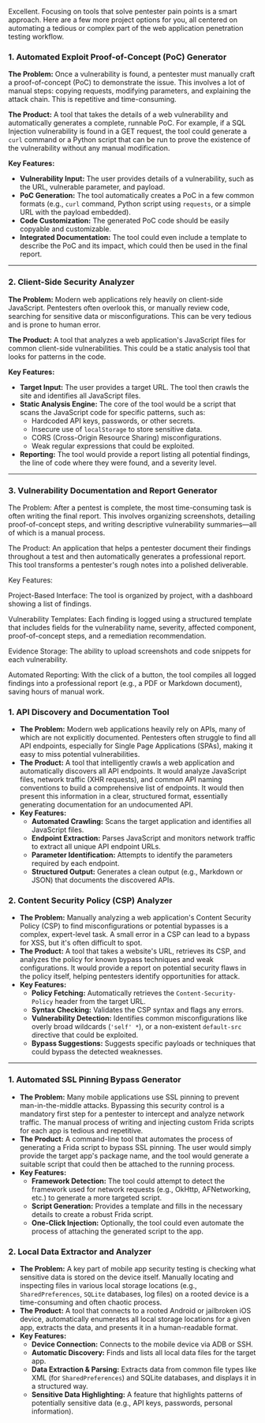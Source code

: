Excellent. Focusing on tools that solve pentester pain points is a smart approach. Here are a few more project options for you, all centered on automating a tedious or complex part of the web application penetration testing workflow.

### 1. Automated Exploit Proof-of-Concept (PoC) Generator

**The Problem:** Once a vulnerability is found, a pentester must manually craft a proof-of-concept (PoC) to demonstrate the issue. This involves a lot of manual steps: copying requests, modifying parameters, and explaining the attack chain. This is repetitive and time-consuming.

**The Product:** A tool that takes the details of a web vulnerability and automatically generates a complete, runnable PoC. For example, if a SQL Injection vulnerability is found in a GET request, the tool could generate a `curl` command or a Python script that can be run to prove the existence of the vulnerability without any manual modification.

**Key Features:**
* **Vulnerability Input:** The user provides details of a vulnerability, such as the URL, vulnerable parameter, and payload.
* **PoC Generation:** The tool automatically creates a PoC in a few common formats (e.g., `curl` command, Python script using `requests`, or a simple URL with the payload embedded).
* **Code Customization:** The generated PoC code should be easily copyable and customizable.
* **Integrated Documentation:** The tool could even include a template to describe the PoC and its impact, which could then be used in the final report.

***

### 2. Client-Side Security Analyzer

**The Problem:** Modern web applications rely heavily on client-side JavaScript. Pentesters often overlook this, or manually review code, searching for sensitive data or misconfigurations. This can be very tedious and is prone to human error.

**The Product:** A tool that analyzes a web application's JavaScript files for common client-side vulnerabilities. This could be a static analysis tool that looks for patterns in the code.

**Key Features:**
* **Target Input:** The user provides a target URL. The tool then crawls the site and identifies all JavaScript files.
* **Static Analysis Engine:** The core of the tool would be a script that scans the JavaScript code for specific patterns, such as:
    * Hardcoded API keys, passwords, or other secrets.
    * Insecure use of `localStorage` to store sensitive data.
    * CORS (Cross-Origin Resource Sharing) misconfigurations.
    * Weak regular expressions that could be exploited.
* **Reporting:** The tool would provide a report listing all potential findings, the line of code where they were found, and a severity level.

***
### 3\. Vulnerability Documentation and Report Generator

The Problem: After a pentest is complete, the most time-consuming task is often writing the final report. This involves organizing screenshots, detailing proof-of-concept steps, and writing descriptive vulnerability summaries—all of which is a manual process.



The Product: An application that helps a pentester document their findings throughout a test and then automatically generates a professional report. This tool transforms a pentester's rough notes into a polished deliverable.



Key Features:



Project-Based Interface: The tool is organized by project, with a dashboard showing a list of findings.



Vulnerability Templates: Each finding is logged using a structured template that includes fields for the vulnerability name, severity, affected component, proof-of-concept steps, and a remediation recommendation.



Evidence Storage: The ability to upload screenshots and code snippets for each vulnerability.



Automated Reporting: With the click of a button, the tool compiles all logged findings into a professional report (e.g., a PDF or Markdown document), saving hours of manual work.


### 1\. API Discovery and Documentation Tool

  * **The Problem:** Modern web applications heavily rely on APIs, many of which are not explicitly documented. Pentesters often struggle to find all API endpoints, especially for Single Page Applications (SPAs), making it easy to miss potential vulnerabilities.
  * **The Product:** A tool that intelligently crawls a web application and automatically discovers all API endpoints. It would analyze JavaScript files, network traffic (XHR requests), and common API naming conventions to build a comprehensive list of endpoints. It would then present this information in a clear, structured format, essentially generating documentation for an undocumented API.
  * **Key Features:**
      * **Automated Crawling:** Scans the target application and identifies all JavaScript files.
      * **Endpoint Extraction:** Parses JavaScript and monitors network traffic to extract all unique API endpoint URLs.
      * **Parameter Identification:** Attempts to identify the parameters required by each endpoint.
      * **Structured Output:** Generates a clean output (e.g., Markdown or JSON) that documents the discovered APIs.

### 2\. Content Security Policy (CSP) Analyzer

  * **The Problem:** Manually analyzing a web application's Content Security Policy (CSP) to find misconfigurations or potential bypasses is a complex, expert-level task. A small error in a CSP can lead to a bypass for XSS, but it's often difficult to spot.
  * **The Product:** A tool that takes a website's URL, retrieves its CSP, and analyzes the policy for known bypass techniques and weak configurations. It would provide a report on potential security flaws in the policy itself, helping pentesters identify opportunities for attack.
  * **Key Features:**
      * **Policy Fetching:** Automatically retrieves the `Content-Security-Policy` header from the target URL.
      * **Syntax Checking:** Validates the CSP syntax and flags any errors.
      * **Vulnerability Detection:** Identifies common misconfigurations like overly broad wildcards (`'self' *`), or a non-existent `default-src` directive that could be exploited.
      * **Bypass Suggestions:** Suggests specific payloads or techniques that could bypass the detected weaknesses.

-----

### 1\. Automated SSL Pinning Bypass Generator

  * **The Problem:** Many mobile applications use SSL pinning to prevent man-in-the-middle attacks. Bypassing this security control is a mandatory first step for a pentester to intercept and analyze network traffic. The manual process of writing and injecting custom Frida scripts for each app is tedious and repetitive.
  * **The Product:** A command-line tool that automates the process of generating a Frida script to bypass SSL pinning. The user would simply provide the target app's package name, and the tool would generate a suitable script that could then be attached to the running process.
  * **Key Features:**
      * **Framework Detection:** The tool could attempt to detect the framework used for network requests (e.g., OkHttp, AFNetworking, etc.) to generate a more targeted script.
      * **Script Generation:** Provides a template and fills in the necessary details to create a robust Frida script.
      * **One-Click Injection:** Optionally, the tool could even automate the process of attaching the generated script to the app.

### 2\. Local Data Extractor and Analyzer

  * **The Problem:** A key part of mobile app security testing is checking what sensitive data is stored on the device itself. Manually locating and inspecting files in various local storage locations (e.g., `SharedPreferences`, `SQLite` databases, log files) on a rooted device is a time-consuming and often chaotic process.
  * **The Product:** A tool that connects to a rooted Android or jailbroken iOS device, automatically enumerates all local storage locations for a given app, extracts the data, and presents it in a human-readable format.
  * **Key Features:**
      * **Device Connection:** Connects to the mobile device via ADB or SSH.
      * **Automatic Discovery:** Finds and lists all local data files for the target app.
      * **Data Extraction & Parsing:** Extracts data from common file types like XML (for `SharedPreferences`) and SQLite databases, and displays it in a structured way.
      * **Sensitive Data Highlighting:** A feature that highlights patterns of potentially sensitive data (e.g., API keys, passwords, personal information).


